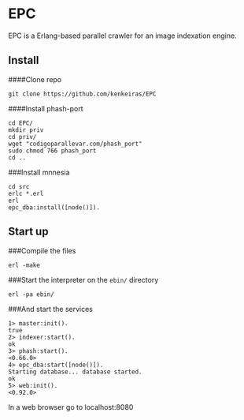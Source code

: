 EPC
===

EPC is a Erlang-based parallel crawler for an image indexation engine.


Install
-------

####Clone repo

    git clone https://github.com/kenkeiras/EPC
     
####Install phash-port

    cd EPC/
    mkdir priv
    cd priv/
    wget "codigoparallevar.com/phash_port"
    sudo chmod 766 phash_port
    cd ..

###Install mnnesia

    cd src
    erlc *.erl
    erl
    epc_dba:install([node()]).
    

Start up
--------

###Compile the files

    erl -make


###Start the interpreter on the `ebin/` directory

    erl -pa ebin/ 

###And start the services

    1> master:init().
    true
    2> indexer:start().
    ok
    3> phash:start().
    <0.66.0>
    4> epc_dba:start([node()]).
    Starting database... database started.
    ok
    5> web:init().
    <0.92.0>

In a web browser go to localhost:8080
